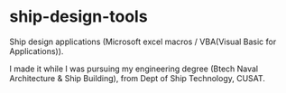 # ship-design-tools
Ship design applications (Microsoft excel macros / VBA(Visual Basic for Applications)).

I made it while I was pursuing my engineering degree (Btech Naval Architecture & Ship Building), from Dept of Ship Technology, CUSAT.
